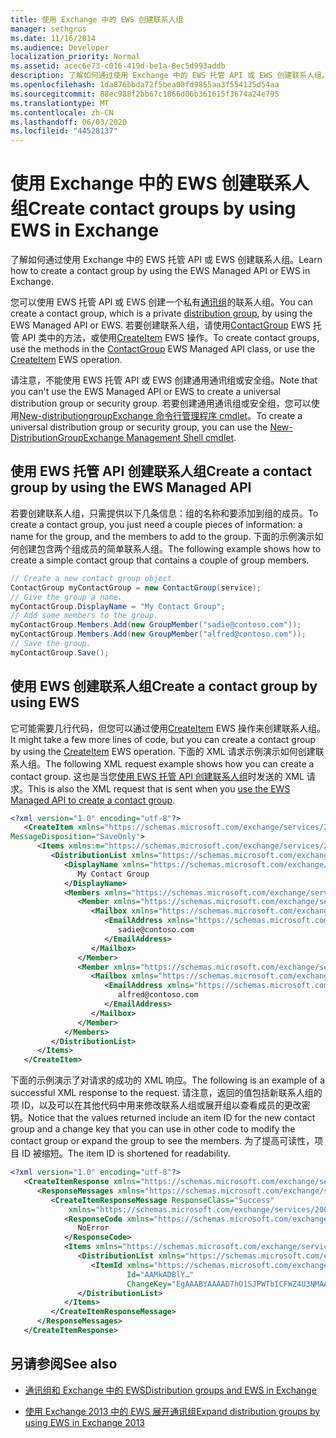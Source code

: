 ```yaml
---
title: 使用 Exchange 中的 EWS 创建联系人组
manager: sethgros
ms.date: 11/16/2014
ms.audience: Developer
localization_priority: Normal
ms.assetid: acec6e73-c016-419d-be1a-8ec5d993addb
description: 了解如何通过使用 Exchange 中的 EWS 托管 API 或 EWS 创建联系人组。
ms.openlocfilehash: 1da876bbda72f5bea08fd9855aa3f554135d54aa
ms.sourcegitcommit: 88ec988f2bb67c1866d06b361615f3674a24e795
ms.translationtype: MT
ms.contentlocale: zh-CN
ms.lasthandoff: 06/03/2020
ms.locfileid: "44528137"
---
```

# <a name="create-contact-groups-by-using-ews-in-exchange"></a><span data-ttu-id="2708a-103">使用 Exchange 中的 EWS 创建联系人组</span><span class="sxs-lookup"><span data-stu-id="2708a-103">Create contact groups by using EWS in Exchange</span></span>

<span data-ttu-id="2708a-104">了解如何通过使用 Exchange 中的 EWS 托管 API 或 EWS 创建联系人组。</span><span class="sxs-lookup"><span data-stu-id="2708a-104">Learn how to create a contact group by using the EWS Managed API or EWS in Exchange.</span></span>
  
<span data-ttu-id="2708a-105">您可以使用 EWS 托管 API 或 EWS 创建一个私有[通讯组](distribution-groups-and-ews-in-exchange.md)的联系人组。</span><span class="sxs-lookup"><span data-stu-id="2708a-105">You can create a contact group, which is a private [distribution group](distribution-groups-and-ews-in-exchange.md), by using the EWS Managed API or EWS.</span></span> <span data-ttu-id="2708a-106">若要创建联系人组，请使用[ContactGroup](https://msdn.microsoft.com/library/office/microsoft.exchange.webservices.data.contactgroup%28v=exchg.80%29.aspx) EWS 托管 API 类中的方法，或使用[CreateItem](https://msdn.microsoft.com/library/78a52120-f1d0-4ed7-8748-436e554f75b6%28Office.15%29.aspx) EWS 操作。</span><span class="sxs-lookup"><span data-stu-id="2708a-106">To create contact groups, use the methods in the [ContactGroup](https://msdn.microsoft.com/library/office/microsoft.exchange.webservices.data.contactgroup%28v=exchg.80%29.aspx) EWS Managed API class, or use the [CreateItem](https://msdn.microsoft.com/library/78a52120-f1d0-4ed7-8748-436e554f75b6%28Office.15%29.aspx) EWS operation.</span></span> 
  
<span data-ttu-id="2708a-107">请注意，不能使用 EWS 托管 API 或 EWS 创建通用通讯组或安全组。</span><span class="sxs-lookup"><span data-stu-id="2708a-107">Note that you can't use the EWS Managed API or EWS to create a universal distribution group or security group.</span></span> <span data-ttu-id="2708a-108">若要创建通用通讯组或安全组，您可以使用[New-distributiongroup](https://technet.microsoft.com/library/aa998856%28v=exchg.150%29.aspx)[Exchange 命令行管理程序 cmdlet](https://msdn.microsoft.com/library/ff326159%28v=exchg.140%29.aspx)。</span><span class="sxs-lookup"><span data-stu-id="2708a-108">To create a universal distribution group or security group, you can use the [New-DistributionGroup](https://technet.microsoft.com/library/aa998856%28v=exchg.150%29.aspx)[Exchange Management Shell cmdlet](https://msdn.microsoft.com/library/ff326159%28v=exchg.140%29.aspx).</span></span> 
  
## <a name="create-a-contact-group-by-using-the-ews-managed-api"></a><span data-ttu-id="2708a-109">使用 EWS 托管 API 创建联系人组</span><span class="sxs-lookup"><span data-stu-id="2708a-109">Create a contact group by using the EWS Managed API</span></span>
<span data-ttu-id="2708a-110"><a name="bk_EWSMA"> </a></span><span class="sxs-lookup"><span data-stu-id="2708a-110"><a name="bk_EWSMA"> </a></span></span>

<span data-ttu-id="2708a-111">若要创建联系人组，只需提供以下几条信息：组的名称和要添加到组的成员。</span><span class="sxs-lookup"><span data-stu-id="2708a-111">To create a contact group, you just need a couple pieces of information: a name for the group, and the members to add to the group.</span></span> <span data-ttu-id="2708a-112">下面的示例演示如何创建包含两个组成员的简单联系人组。</span><span class="sxs-lookup"><span data-stu-id="2708a-112">The following example shows how to create a simple contact group that contains a couple of group members.</span></span>
  
```cs
// Create a new contact group object.
ContactGroup myContactGroup = new ContactGroup(service);
// Give the group a name.
myContactGroup.DisplayName = "My Contact Group";
// Add some members to the group.
myContactGroup.Members.Add(new GroupMember("sadie@contoso.com"));
myContactGroup.Members.Add(new GroupMember("alfred@contoso.com"));
// Save the group.
myContactGroup.Save();

```

## <a name="create-a-contact-group-by-using-ews"></a><span data-ttu-id="2708a-113">使用 EWS 创建联系人组</span><span class="sxs-lookup"><span data-stu-id="2708a-113">Create a contact group by using EWS</span></span>
<span data-ttu-id="2708a-114"><a name="bk_EWSMA"> </a></span><span class="sxs-lookup"><span data-stu-id="2708a-114"><a name="bk_EWSMA"> </a></span></span>

<span data-ttu-id="2708a-115">它可能需要几行代码，但您可以通过使用[CreateItem](https://msdn.microsoft.com/library/78a52120-f1d0-4ed7-8748-436e554f75b6%28Office.15%29.aspx) EWS 操作来创建联系人组。</span><span class="sxs-lookup"><span data-stu-id="2708a-115">It might take a few more lines of code, but you can create a contact group by using the [CreateItem](https://msdn.microsoft.com/library/78a52120-f1d0-4ed7-8748-436e554f75b6%28Office.15%29.aspx) EWS operation.</span></span> <span data-ttu-id="2708a-116">下面的 XML 请求示例演示如何创建联系人组。</span><span class="sxs-lookup"><span data-stu-id="2708a-116">The following XML request example shows how you can create a contact group.</span></span> <span data-ttu-id="2708a-117">这也是当您[使用 EWS 托管 API 创建联系人组](#bk_EWSMA)时发送的 XML 请求。</span><span class="sxs-lookup"><span data-stu-id="2708a-117">This is also the XML request that is sent when you [use the EWS Managed API to create a contact group](#bk_EWSMA).</span></span>
  
```XML
<?xml version="1.0" encoding="utf-8"?>
   <CreateItem xmlns="https://schemas.microsoft.com/exchange/services/2006/messages" 
MessageDisposition="SaveOnly">
      <Items xmlns:m="https://schemas.microsoft.com/exchange/services/2006/messages">
         <DistributionList xmlns="https://schemas.microsoft.com/exchange/services/2006/types">
            <DisplayName xmlns="https://schemas.microsoft.com/exchange/services/2006/types">
               My Contact Group
            </DisplayName>
            <Members xmlns="https://schemas.microsoft.com/exchange/services/2006/types">
               <Member xmlns="https://schemas.microsoft.com/exchange/services/2006/types">
                  <Mailbox xmlns="https://schemas.microsoft.com/exchange/services/2006/types">
                     <EmailAddress xmlns="https://schemas.microsoft.com/exchange/services/2006/types">
                        sadie@contoso.com
                     </EmailAddress>
                  </Mailbox>
               </Member>
               <Member xmlns="https://schemas.microsoft.com/exchange/services/2006/types">
                  <Mailbox xmlns="https://schemas.microsoft.com/exchange/services/2006/types">
                     <EmailAddress xmlns="https://schemas.microsoft.com/exchange/services/2006/types">
                        alfred@contoso.com
                     </EmailAddress>
                  </Mailbox>
               </Member>
            </Members>
         </DistributionList>
      </Items>
   </CreateItem>
```

<span data-ttu-id="2708a-118">下面的示例演示了对请求的成功的 XML 响应。</span><span class="sxs-lookup"><span data-stu-id="2708a-118">The following is an example of a successful XML response to the request.</span></span> <span data-ttu-id="2708a-119">请注意，返回的值包括新联系人组的项 ID，以及可以在其他代码中用来修改联系人组或展开组以查看成员的更改密钥。</span><span class="sxs-lookup"><span data-stu-id="2708a-119">Notice that the values returned include an item ID for the new contact group and a change key that you can use in other code to modify the contact group or expand the group to see the members.</span></span> <span data-ttu-id="2708a-120">为了提高可读性，项目 ID 被缩短。</span><span class="sxs-lookup"><span data-stu-id="2708a-120">The item ID is shortened for readability.</span></span>
  
```XML
<?xml version="1.0" encoding="utf-8"?>
   <CreateItemResponse xmlns="https://schemas.microsoft.com/exchange/services/2006/messages">
      <ResponseMessages xmlns="https://schemas.microsoft.com/exchange/services/2006/messages">
         <CreateItemResponseMessage ResponseClass="Success" 
             xmlns="https://schemas.microsoft.com/exchange/services/2006/messages">
            <ResponseCode xmlns="https://schemas.microsoft.com/exchange/services/2006/messages">
               NoError
            </ResponseCode>
            <Items xmlns="https://schemas.microsoft.com/exchange/services/2006/messages">
               <DistributionList xmlns="https://schemas.microsoft.com/exchange/services/2006/types">
                  <ItemId xmlns="https://schemas.microsoft.com/exchange/services/2006/types" 
                          Id="AAMkADBlY…" 
                          ChangeKey="EgAAABYAAAAD7hO1SJPWTbICFWZ4U3NMAABXzQiK" />
               </DistributionList>
            </Items>
         </CreateItemResponseMessage>
      </ResponseMessages>
   </CreateItemResponse>
```

## <a name="see-also"></a><span data-ttu-id="2708a-121">另请参阅</span><span class="sxs-lookup"><span data-stu-id="2708a-121">See also</span></span>


- [<span data-ttu-id="2708a-122">通讯组和 Exchange 中的 EWS</span><span class="sxs-lookup"><span data-stu-id="2708a-122">Distribution groups and EWS in Exchange</span></span>](distribution-groups-and-ews-in-exchange.md)
    
- [<span data-ttu-id="2708a-123">使用 Exchange 2013 中的 EWS 展开通讯组</span><span class="sxs-lookup"><span data-stu-id="2708a-123">Expand distribution groups by using EWS in Exchange 2013</span></span>](how-to-expand-distribution-groups-by-using-ews-in-exchange-2013.md)
    

